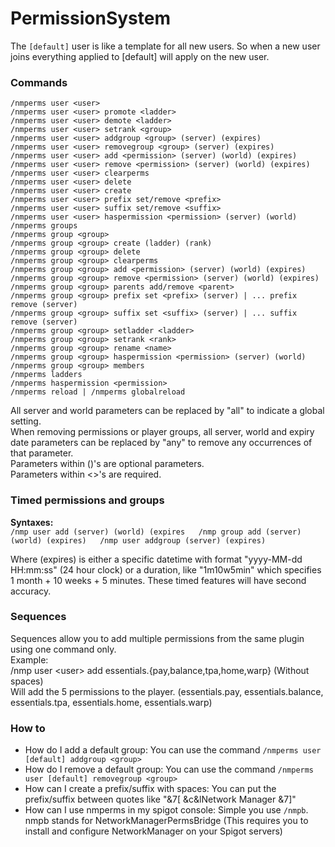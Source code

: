 # PermissionSystem

The `[default]` user is like a template for all new users. So when a new user joins everything applied to \[default\] will apply on the new user.

### Commands

`/nmperms user <user>`  
 `/nmperms user <user> promote <ladder>`  
 `/nmperms user <user> demote <ladder>`  
 `/nmperms user <user> setrank <group>`  
 `/nmperms user <user> addgroup <group> (server) (expires)`  
 `/nmperms user <user> removegroup <group> (server) (expires)`  
 `/nmperms user <user> add <permission> (server) (world) (expires)`  
 `/nmperms user <user> remove <permission> (server) (world) (expires)`  
 `/nmperms user <user> clearperms`  
 `/nmperms user <user> delete`  
 `/nmperms user <user> create`  
 `/nmperms user <user> prefix set/remove <prefix>`  
 `/nmperms user <user> suffix set/remove <suffix>`  
 `/nmperms user <user> haspermission <permission> (server) (world)`  
 `/nmperms groups`  
 `/nmperms group <group>`  
 `/nmperms group <group> create (ladder) (rank)`  
 `/nmperms group <group> delete`  
 `/nmperms group <group> clearperms`  
 `/nmperms group <group> add <permission> (server) (world) (expires)`  
 `/nmperms group <group> remove <permission> (server) (world) (expires)`  
 `/nmperms group <group> parents add/remove <parent>`  
 `/nmperms group <group> prefix set <prefix> (server) | ... prefix remove (server)`  
 `/nmperms group <group> suffix set <suffix> (server) | ... suffix remove (server)`  
 `/nmperms group <group> setladder <ladder>`  
 `/nmperms group <group> setrank <rank>`  
 `/nmperms group <group> rename <name>`  
 `/nmperms group <group> haspermission <permission> (server) (world)`  
 `/nmperms group <group> members`  
 `/nmperms ladders`  
 `/nmperms haspermission <permission>`  
 `/nmperms reload | /nmperms globalreload`  


All server and world parameters can be replaced by "all" to indicate a global setting.  
 When removing permissions or player groups, all server, world and expiry date parameters can be replaced by "any" to remove any occurrences of that parameter.  
 Parameters within \(\)'s are optional parameters.  
 Parameters within &lt;&gt;'s are required.

### Timed permissions and groups

**Syntaxes:**  
`/nmp user add (server) (world) (expires  
/nmp group add (server) (world) (expires)  
/nmp user addgroup (server) (expires)`

Where \(expires\) is either a specific datetime with format "yyyy-MM-dd HH:mm:ss" \(24 hour clock\) or a duration, like "1m10w5min" which specifies 1 month + 10 weeks + 5 minutes. These timed features will have second accuracy.

### **Sequences**

Sequences allow you to add multiple permissions from the same plugin using one command only.  
Example:  
/nmp user &lt;user&gt; add essentials.{pay,balance,tpa,home,warp} \(Without spaces\)  
Will add the 5 permissions to the player. \(essentials.pay, essentials.balance, essentials.tpa, essentials.home, essentials.warp\)

### How to

* How do I add a default group: You can use the command `/nmperms user [default] addgroup <group>`
* How do I remove a default group: You can use the command `/nmperms user [default] removegroup <group>`
* How can I create a prefix/suffix with spaces: You can put the prefix/suffix between quotes like "&7\[ &c&lNetwork Manager &7\]"
* How can I use nmperms in my spigot console: Simple you use `/nmpb`. nmpb stands for NetworkManagerPermsBridge \(This requires you to install and configure NetworkManager on your Spigot servers\)

